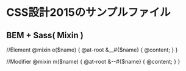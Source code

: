 # CSS設計2015のサンプルファイル


## BEM + Sass( Mixin )

//Element
@mixin e($name) {
  @at-root &__#{$name} {
    @content;
  }
}

//Modifier
@mixin m($name) {
  @at-root &--#{$name} {
    @content;
  }
}

